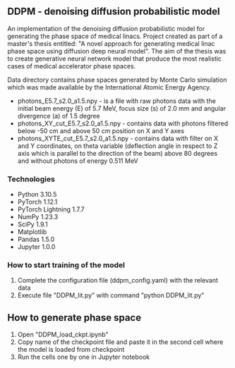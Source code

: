 ## DDPM - denoising diffusion probabilistic model
An implementation of the denoising diffusion probabilistic model for generating the phase space of medical linacs. Project created as part of a master's thesis entitled: "A novel approach for generating medical linac phase space using diffusion deep neural model". The aim of the thesis was to create generative neural network model that produce the most realistic cases of medical accelerator phase spaces. 

Data directory contains phase spaces generated by Monte Carlo simulation which was made available by the International Atomic Energy Agency.
- photons_E5.7_s2.0_a1.5.npy - is a file with raw photons data with the initial beam energy (E) of 5.7 MeV, focus size (s) of 2.0 mm and angular divergence (a) of 1.5 degree
- photons_XY_cut_E5.7_s2.0_a1.5.npy - contains data with photons filtered below -50 cm and above 50 cm position on X and Y axes
- photons_XYTE_cut_E5.7_s2.0_a1.5.npy - contains data with filter on X and Y coordinates, on theta variable (deflection angle in respect to Z axis which is parallel to the direction of the beam) above 80 degrees and without photons of energy 0.511 MeV


### Technologies

* Python 3.10.5
* PyTorch 1.12.1
* PyTorch Lightning 1.7.7
* NumPy 1.23.3
* SciPy 1.9.1
* Matplotlib
* Pandas 1.5.0
* Jupyter 1.0.0


### How to start training of the model

1. Complete the configuration file (ddpm_config.yaml) with the relevant data
2. Execute file "DDPM_lit.py" with command "python DDPM_lit.py"

## How to generate phase space

1. Open "DDPM_load_ckpt.ipynb"
2. Copy name of the checkpoint file and paste it in the second cell where the model is loaded from checkpoint
3. Run the cells one by one in Jupyter notebook